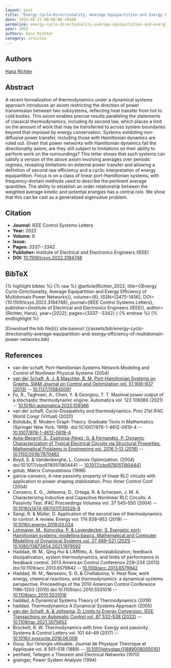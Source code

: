 ```yaml
---
layout: post
title: "Energy Cyclo-Directionality, Average Equipartition and Exergy Efficiency of Multidomain Power Networks"
date: 2022-06-21 00:00:00 +0100
permalink: energy-cyclo-directionality-average-equipartition-and-exergy-efficiency-of-multidomain-power-networks
year: 2022
authors: Hanz Richter
category: articles
---
```

 
## Authors
[Hanz Richter](authors/hanz-richter)
 
## Abstract
A recent formalization of thermodynamics under a dynamical systems approach introduces an axiom restricting the direction of power transmission between two subsystems, reflecting heat transfer from hot to cold bodies. This axiom enables precise results paralleling the statements of classical thermodynamics, including its second law, which places a limit on the amount of work that may be transferred to across system boundaries beyond that imposed by energy conservation. Systems exhibiting non-diffusive power transfer, including those with Hamiltonian dynamics are ruled out. Given that power networks with Hamiltonian dynamics fail the directionality axiom, are they still subject to limitations on their ability to perform work on the surroundings? This letter shows that such systems can satisfy a version of the above axiom involving averages over periodic regimes, revealing limitations on external power transfer and allowing a definition of second-law efficiency and a cyclic interpretation of energy equipartition. Focus is on a class of linear port-Hamiltonian systems, with frequency-domain methods used to describe the pertinent average quantities. The ability to establish an order relationship between the weighted average kinetic and potential energies has a central role. We show that this can be cast as a generalized eigenvalue problem.
 
## Citation
- **Journal:** IEEE Control Systems Letters
- **Year:** 2022
- **Volume:** 6
- **Issue:** 
- **Pages:** 3337--3342
- **Publisher:** Institute of Electrical and Electronics Engineers (IEEE)
- **DOI:** [10.1109/lcsys.2022.3184748](https://doi.org/10.1109/lcsys.2022.3184748)
 
## BibTeX
{% highlight bibtex %}
{% raw %}
@article{Richter_2022,
  title={{Energy Cyclo-Directionality, Average Equipartition and Exergy Efficiency of Multidomain Power Networks}},
  volume={6},
  ISSN={2475-1456},
  DOI={10.1109/lcsys.2022.3184748},
  journal={IEEE Control Systems Letters},
  publisher={Institute of Electrical and Electronics Engineers (IEEE)},
  author={Richter, Hanz},
  year={2022},
  pages={3337--3342}
}
{% endraw %}
{% endhighlight %}
 
[Download the bib file]({{ site.baseurl }}/assets/bib/energy-cyclo-directionality-average-equipartition-and-exergy-efficiency-of-multidomain-power-networks.bib)
 
## References
- van der schaft, Port-Hamiltonian Systems Network Modeling and Control of Nonlinear Physical Systems (2004)
- [van der Schaft, A. J. & Maschke, B. M. Port-Hamiltonian Systems on Graphs. SIAM Journal on Control and Optimization vol. 51 906–937 (2013)](port-hamiltonian-systems-on-graphs) -- [10.1137/110840091](https://doi.org/10.1137/110840091)
- Fu, R., Taghvaei, A., Chen, Y. & Georgiou, T. T. Maximal power output of a stochastic thermodynamic engine. Automatica vol. 123 109366 (2021) -- [10.1016/j.automatica.2020.109366](https://doi.org/10.1016/j.automatica.2020.109366)
- van der schaft, Cyclo-Dissipativity and thermodynamics. Proc 21st IFAC World Congr (Virtual) (2020)
- Bollobás, B. Modern Graph Theory. Graduate Texts in Mathematics (Springer New York, 1998). doi:10.1007/978-1-4612-0619-4 -- [10.1007/978-1-4612-0619-4](https://doi.org/10.1007/978-1-4612-0619-4)
- [Avila-Becerril, S., Espinosa-Pérez, G. & Fernandez, P. Dynamic Characterization of Typical Electrical Circuits via Structural Properties. Mathematical Problems in Engineering vol. 2016 1–13 (2016)](dynamic-characterization-of-typical-electrical-circuits-via-structural-properties) -- [10.1155/2016/7870462](https://doi.org/10.1155/2016/7870462)
- Boyd, S. & Vandenberghe, L. Convex Optimization. (2004) doi:10.1017/cbo9780511804441 -- [10.1017/cbo9780511804441](https://doi.org/10.1017/cbo9780511804441)
- golub, Matrix Computations (1996)
- garcía-canseco, A new passivity property of linear RLC circuits with application to power shaping stabilization. Proc Amer Control Conf (2004)
- Canseco, E. G., Jeltsema, D., Ortega, R. & Scherpen, J. M. A. Characterizing Inductive and Capacitive Nonlinear RLC Circuits: A Passivity Test. IFAC Proceedings Volumes vol. 37 545–550 (2004) -- [10.1016/s1474-6670(17)30526-8](https://doi.org/10.1016/s1474-6670(17)30526-8)
- Sangi, R. & Müller, D. Application of the second law of thermodynamics to control: A review. Energy vol. 174 938–953 (2019) -- [10.1016/j.energy.2019.03.024](https://doi.org/10.1016/j.energy.2019.03.024)
- [Lohmayer, M., Kotyczka, P. & Leyendecker, S. Exergetic port-Hamiltonian systems: modelling basics. Mathematical and Computer Modelling of Dynamical Systems vol. 27 489–521 (2021)](exergetic-port-hamiltonian-systems-modelling-basics) -- [10.1080/13873954.2021.1979592](https://doi.org/10.1080/13873954.2021.1979592)
- Haddad, W. M., Qing Hui & L’Afflitto, A. Semistabilization, feedback dissipativation, system thermodynamics, and limits of performance in feedback control. 2013 American Control Conference 229–234 (2013) doi:10.1109/acc.2013.6579842 -- [10.1109/acc.2013.6579842](https://doi.org/10.1109/acc.2013.6579842)
- Haddad, W. M., Nersesov, S. G. & Chellaboina, V. Heat flow, work energy, chemical reactions, and thermodynamics: a dynamical systems perspective. Proceedings of the 2010 American Control Conference 1196–1203 (2010) doi:10.1109/acc.2010.5531016 -- [10.1109/acc.2010.5531016](https://doi.org/10.1109/acc.2010.5531016)
- haddad, A Dynamical Systems Theory of Thermodynamics (2019)
- haddad, Thermodynamics A Dynamical Systems Approach (2005)
- [van der Schaft, A. & Jeltsema, D. Limits to Energy Conversion. IEEE Transactions on Automatic Control vol. 67 532–538 (2022)](limits-to-energy-conversion) -- [10.1109/tac.2021.3075652](https://doi.org/10.1109/tac.2021.3075652)
- Brockett, R. W. Thermodynamics with time: Exergy and passivity. Systems &amp; Control Letters vol. 101 44–49 (2017) -- [10.1016/j.sysconle.2016.06.009](https://doi.org/10.1016/j.sysconle.2016.06.009)
- Gouy. Sur l’énergie utilisable. Journal de Physique Théorique et Appliquée vol. 8 501–518 (1889) -- [10.1051/jphystap:018890080050101](https://doi.org/10.1051/jphystap:018890080050101)
- penfield, Tellegen s Theorem and Electrical Networks (1970)
- grainger, Power System Analysis (1994)

